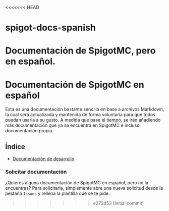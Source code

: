 <<<<<<< HEAD
# spigot-docs-spanish
Documentación de SpigotMC, pero en español.
=======
# Documentación de SpigotMC en español
Esta es una documentación bastante sencilla en base a archivos Markdown, la cual será actualizada y mantenida de forma voluntaria para que todos puedan usarla a su gusto. A medida que pase el tiempo, se irán añadiendo más documentación que ya se encuentra en SpigotMC e incluso documentación propia.

## Índice
- [Documentación de desarrollo](https://github.com/ZafireStudios/spigot-docs-spanish)
### Solicitar documentación
¿Quieres alguna documentación de SpigotMC en español, pero no la encuentras? Para solicitarla, simplemente abre una nueva solicitud desde la pestaña `Issues` y rellena la plantilla que se te pide.
>>>>>>> e372d53 (Initial commit)
